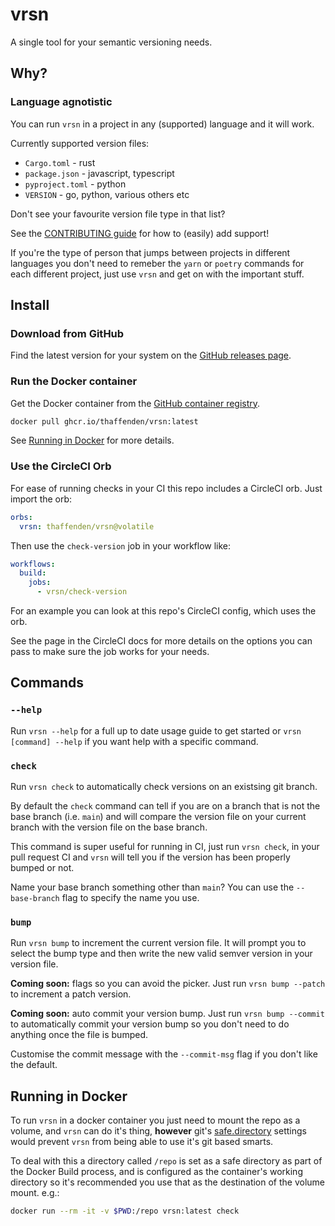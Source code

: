 # vrsn

A single tool for your semantic versioning needs.

## Why?

### Language agnotistic

You can run `vrsn` in a project in any (supported) language and it will work.

Currently supported version files:

- `Cargo.toml` - rust
- `package.json` - javascript, typescript
- `pyproject.toml` - python
- `VERSION` - go, python, various others etc

Don't see your favourite version file type in that list?

See the [CONTRIBUTING guide](./.github/CONTRIBUTING.md) for how to (easily) add
support!

If you're the type of person that jumps between projects in different languages
you don't need to remeber the `yarn` or `poetry` commands for each different
project, just use `vrsn` and get on with the important stuff.

## Install

### Download from GitHub

Find the latest version for your system on the
[GitHub releases page](https://github.com/thaffenden/vrsn/releases).

### Run the Docker container

Get the Docker container from the
[GitHub container registry](https://github.com/thaffenden/vrsn/pkgs/container/vrsn).

```bash
docker pull ghcr.io/thaffenden/vrsn:latest
```

See [Running in Docker](#running-in-docker) for more details.

### Use the CircleCI Orb

For ease of running checks in your CI this repo includes a CircleCI orb.
Just import the orb:

```yaml
orbs:
  vrsn: thaffenden/vrsn@volatile
```

Then use the `check-version` job in your workflow like:

```yaml
workflows:
  build:
    jobs:
      - vrsn/check-version
```

For an example you can look at this repo's CircleCI config, which uses the orb.

See the page in the CircleCI docs for more details on the options you can pass
to make sure the job works for your needs.

## Commands

### `--help`

Run `vrsn --help` for a full up to date usage guide to get started or
`vrsn [command] --help` if you want help with a specific command.

### `check`

Run `vrsn check` to automatically check versions on an existsing git branch.

By default the `check` command can tell if you are on a branch that is not
the base branch (i.e. `main`) and will compare the version file on your current
branch with the version file on the base branch.

This command is super useful for running in CI, just run `vrsn check`, in your
pull request CI and `vrsn` will tell you if the version has been properly
bumped or not.

Name your base branch something other than `main`?
You can use the `--base-branch` flag to specify the name you use.

### `bump`

Run `vrsn bump` to increment the current version file.
It will prompt you to select the bump type and then write the new valid semver
version in your version file.

**Coming soon:** flags so you can avoid the picker.
Just run `vrsn bump --patch` to increment a patch version.

**Coming soon:** auto commit your version bump.
Just run `vrsn bump --commit` to automatically commit your version bump so you
don't need to do anything once the file is bumped.

Customise the commit message with the `--commit-msg` flag if you don't like the
default.

## Running in Docker

To run `vrsn` in a docker container you just need to mount the repo as a
volume, and `vrsn` can do it's thing, **however** git's
[safe.directory](https://git-scm.com/docs/git-config/2.35.2#Documentation/git-config.txt-safedirectory)
settings would prevent `vrsn` from being able to use it's git based smarts.

To deal with this a directory called `/repo` is set as a safe directory as part
of the Docker Build process, and is configured as the container's working
directory so it's recommended you use that as the destination of the volume
mount. e.g.:

```bash
docker run --rm -it -v $PWD:/repo vrsn:latest check
```
